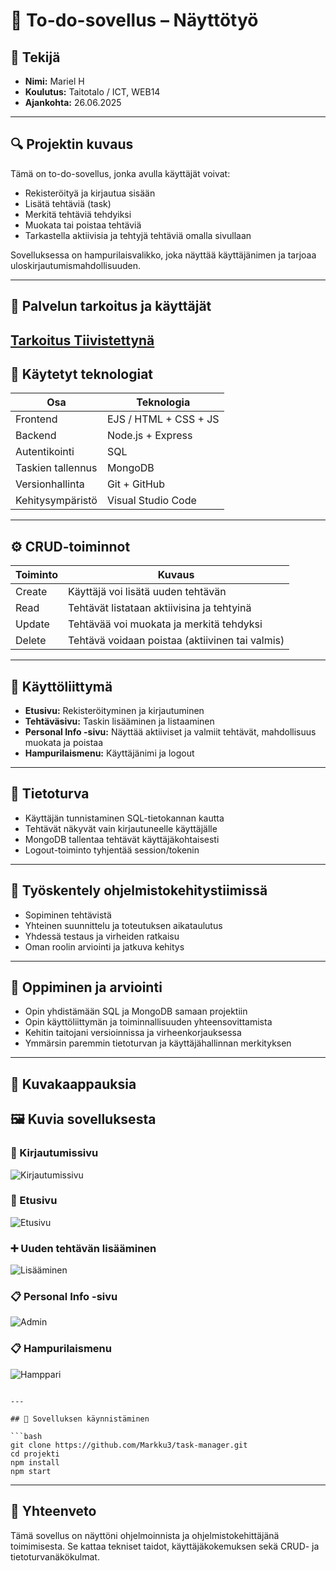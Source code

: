 # 📝 To-do-sovellus – Näyttötyö

## 👤 Tekijä

- **Nimi:** Mariel H
- **Koulutus:** Taitotalo / ICT, WEB14
- **Ajankohta:** 26.06.2025

---

## 🔍 Projektin kuvaus

Tämä on to-do-sovellus, jonka avulla käyttäjät voivat:

- Rekisteröityä ja kirjautua sisään
- Lisätä tehtäviä (task)
- Merkitä tehtäviä tehdyiksi
- Muokata tai poistaa tehtäviä
- Tarkastella aktiivisia ja tehtyjä tehtäviä omalla sivullaan

Sovelluksessa on hampurilaisvalikko, joka näyttää käyttäjänimen ja tarjoaa uloskirjautumismahdollisuuden.

---

## 🧭 Palvelun tarkoitus ja käyttäjät

[Tarkoitus Tiivistettynä](kuvat/PalvelunTarkoitus.md)
---

## 🧱 Käytetyt teknologiat

| Osa                | Teknologia                        |
| ------------------ | --------------------------------- |
| Frontend           | EJS / HTML + CSS + JS         |
| Backend            | Node.js + Express                 |
| Autentikointi      | SQL                               |
| Taskien tallennus  | MongoDB                           |
| Versionhallinta    | Git + GitHub                      |
| Kehitysympäristö   | Visual Studio Code                |

---

## ⚙️ CRUD-toiminnot

| Toiminto | Kuvaus                                          |
| -------- | ----------------------------------------------- |
| Create   | Käyttäjä voi lisätä uuden tehtävän              |
| Read     | Tehtävät listataan aktiivisina ja tehtyinä      |
| Update   | Tehtävää voi muokata ja merkitä tehdyksi        |
| Delete   | Tehtävä voidaan poistaa (aktiivinen tai valmis) |

---

## 🧭 Käyttöliittymä

- **Etusivu:** Rekisteröityminen ja kirjautuminen
- **Tehtäväsivu:** Taskin lisääminen ja listaaminen
- **Personal Info -sivu:** Näyttää aktiiviset ja valmiit tehtävät, mahdollisuus muokata ja poistaa
- **Hampurilaismenu:** Käyttäjänimi ja logout

---

## 🔐 Tietoturva

- Käyttäjän tunnistaminen SQL-tietokannan kautta
- Tehtävät näkyvät vain kirjautuneelle käyttäjälle
- MongoDB tallentaa tehtävät käyttäjäkohtaisesti
- Logout-toiminto tyhjentää session/tokenin

---

## 🤝 Työskentely ohjelmistokehitystiimissä

- Sopiminen tehtävistä
- Yhteinen suunnittelu ja toteutuksen aikataulutus
- Yhdessä testaus ja virheiden ratkaisu
- Oman roolin arviointi ja jatkuva kehitys

---

## 🧠 Oppiminen ja arviointi

- Opin yhdistämään SQL ja MongoDB samaan projektiin
- Opin käyttöliittymän ja toiminnallisuuden yhteensovittamista
- Kehitin taitojani versioinnissa ja virheenkorjauksessa
- Ymmärsin paremmin tietoturvan ja käyttäjähallinnan merkityksen

---

## 📸 Kuvakaappauksia

## 🖼️ Kuvia sovelluksesta

### 🔐 Kirjautumissivu
![Kirjautumissivu](kuvat/etusivu.png)

### 🔐 Etusivu
![Etusivu](kuvat/taskSivu.png)

### ➕ Uuden tehtävän lisääminen
![Lisääminen](kuvat/edit.png)

### 📋 Personal Info -sivu
![Admin](kuvat/personal.png)

### 📋 Hampurilaismenu
![Hamppari](kuvat/hamppari.png)

```

---

## 🚀 Sovelluksen käynnistäminen

```bash
git clone https://github.com/Markku3/task-manager.git
cd projekti
npm install
npm start
```

---

## 🏁 Yhteenveto

Tämä sovellus on näyttöni ohjelmoinnista ja ohjelmistokehittäjänä toimimisesta. Se kattaa tekniset taidot, käyttäjäkokemuksen sekä CRUD- ja tietoturvanäkökulmat.
